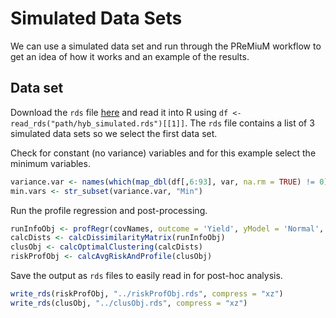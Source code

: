 # Simulated Data Sets

We can use a simulated data set and run through the PReMiuM workflow to get an idea of how it works and an example of the results.

## Data set

Download the `rds` file [here](https://github.com/TACC/EnviroTyping/blob/master/sandbox/shifted_data_analysis/simulated/data/hyb_simulated.rds) and read it into R using `df <- read_rds("path/hyb_simulated.rds")[[1]]`. The `rds` file contains a list of 3 simulated data sets so we select the first data set.

Check for constant (no variance) variables and for this example select the minimum variables.

``` r
variance.var <- names(which(map_dbl(df[,6:93], var, na.rm = TRUE) != 0))
min.vars <- str_subset(variance.var, "Min")
```

Run the profile regression and post-processing.

``` r
runInfoObj <- profRegr(covNames, outcome = 'Yield', yModel = 'Normal', xModel = "Mixed", discreteCovs = "Pedi", continuousCovs = min.vars, data = df, nSweeps = 3000, nBurn = 1000, nProgress = 100)
calcDists <- calcDissimilarityMatrix(runInfoObj)
clusObj <- calcOptimalClustering(calcDists)
riskProfObj <- calcAvgRiskAndProfile(clusObj)
```

Save the output as `rds` files to easily read in for post-hoc analysis.

``` r
write_rds(riskProfObj, "../riskProfObj.rds", compress = "xz")
write_rds(clusObj, "../clusObj.rds", compress = "xz")
```
